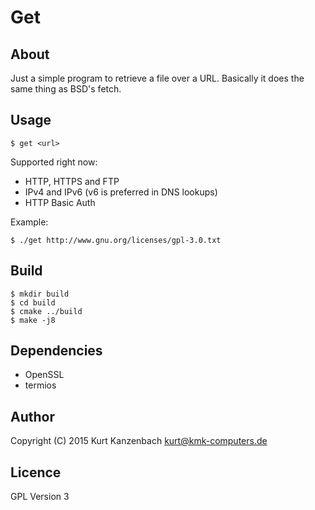 # Get #

## About ##

Just a simple program to retrieve a file over a URL. Basically it does
the same thing as BSD's fetch.

## Usage ##

    $ get <url>

Supported right now:
- HTTP, HTTPS and FTP
- IPv4 and IPv6 (v6 is preferred in DNS lookups)
- HTTP Basic Auth

Example:

    $ ./get http://www.gnu.org/licenses/gpl-3.0.txt

## Build ##

    $ mkdir build
    $ cd build
    $ cmake ../build
    $ make -j8

## Dependencies ##

- OpenSSL
- termios

## Author ##

Copyright (C) 2015 Kurt Kanzenbach <kurt@kmk-computers.de>

## Licence ##

GPL Version 3
